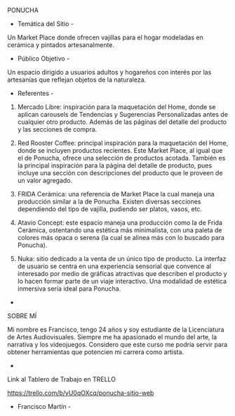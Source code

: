 PONUCHA

- Temática del Sitio -

Un Market Place donde ofrecen vajillas para el hogar modeladas en cerámica y pintados artesanalmente.

- Público Objetivo -

Un espacio dirigido a usuarios adultos y hogareños con interés por las artesanías que reflejan objetos de la naturaleza.

- Referentes -

1. Mercado Libre: inspiración para la maquetación del Home, donde se aplican carousels de Tendencias y Sugerencias Personalizadas antes de cualquier otro producto. Además de las páginas del detalle del producto y las secciones de compra.

2. Red Rooster Coffee: principal inspiración para la maquetación del Home, donde se incluyen productos recientes. Este Market Place, al igual que el de Ponucha, ofrece una selección de productos acotada. También es la principal inspiración para la página del detalle de producto, pues incluye una sección con descripciones del producto que le proveen de un valor agregado.

3. FRIDA Cerámica: una referencia de Market Place la cual maneja una producción similar a la de Ponucha. Existen diversas secciones dependiendo del tipo de vajilla, pudiendo ser platos, vasos, etc.

4. Atavio Concept: este espacio maneja una producción como la de Frida Cerámica, ostentando una estética más minimalista, con una paleta de colores más opaca o serena (la cual se alinea más con lo buscado para Ponucha).

5. Nuka: sitio dedicado a la venta de un único tipo de producto. La interfaz de usuario se centra en una experiencia sensorial que convence al interesado por medio de gráficas atractivas que describen el producto y lo hacen formar parte de un viaje interactivo. Una modalidad de estética inmersiva sería ideal para Ponucha.

-

SOBRE MÍ

Mi nombre es Francisco, tengo 24 años y soy estudiante de la Licenciatura de Artes Audiovisuales. Siempre me ha apasionado el mundo del arte, la narrativa y los videojuegos. Considero que este curso me podría servir para obtener herramientas que potencien mi carrera como artista.

-

Link al Tablero de Trabajo en TRELLO

https://trello.com/b/yU0qOXcq/ponucha-sitio-web




- Francisco Martín -